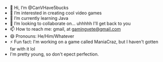 - 👋 Hi, I’m @CanVHave5bucks
- 👀 I’m interested in creating cool video games
- 🌱 I’m currently learning Java
- 💞️ I’m looking to collaborate on... uhhhhh I'll get back to you
- 📫 How to reach me: gmail, at gamingvete@gmail.com
- 😄 Pronouns: He/Him/Whatever
- ⚡ Fun fact: I'm working on a game called ManiaCraz, but I haven't gotten far with it lol
- I'm pretty young, so don't epect perfection.
<!---
CanVHave5bucks/CanVHave5bucks is a ✨ special ✨ repository because its `README.md` (this file) appears on your GitHub profile.
You can click the Preview link to take a look at your changes.
--->
